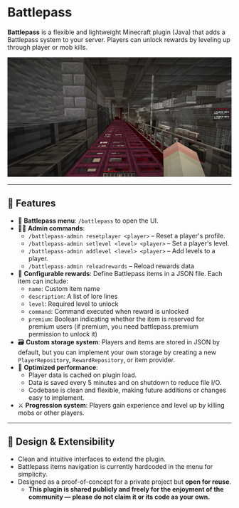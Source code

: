 # Battlepass

**Battlepass** is a flexible and lightweight Minecraft plugin (Java) that adds a Battlepass system to your server. Players can unlock rewards by leveling up through player or mob kills.

<p align="center">
  <img src="./assets/demo.gif" alt="Battlepass Preview">
</p>

---

## 🔧 Features

- 📜 **Battlepass menu**: `/battlepass` to open the UI.
- 🧑‍💻 **Admin commands**:
  - `/battlepass-admin resetplayer <player>` – Reset a player's profile.
  - `/battlepass-admin setlevel <level> <player>` – Set a player's level.
  - `/battlepass-admin addlevel <level> <player>` – Add levels to a player.
  - `/battlepass-admin reloadrewards` – Reload rewards data
- 🧩 **Configurable rewards**: Define Battlepass items in a JSON file. Each item can include:
  - `name`: Custom item name
  - `description`: A list of lore lines
  - `level`: Required level to unlock
  - `command`: Command executed when reward is unlocked
  - `premium`: Boolean indicating whether the item is reserved for premium users (if premium, you need battlepass.premium permission to unlock it)
- 🗃️ **Custom storage system**: Players and items are stored in JSON by default, but you can implement your own storage by creating a new `PlayerRepository`, `RewardRepository`, or item provider.
- 🧠 **Optimized performance**:
  - Player data is cached on plugin load.
  - Data is saved every 5 minutes and on shutdown to reduce file I/O.
  - Codebase is clean and flexible, making future additions or changes easy to implement.
- ⚔️ **Progression system**: Players gain experience and level up by killing mobs or other players.

---

## 🧪 Design & Extensibility

- Clean and intuitive interfaces to extend the plugin.
- Battlepass items navigation is currently hardcoded in the menu for simplicity.
- Designed as a proof-of-concept for a private project but **open for reuse**.
  - **This plugin is shared publicly and freely for the enjoyment of the community — please do not claim it or its code as your own.**
